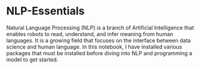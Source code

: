 # NLP-Essentials
Natural Language Processing (NLP) is a branch of Artificial Intelligence that enables robots to read, understand, and infer meaning from human languages. 
It is a growing field that focuses on the interface between data science and human language.
In this notebook, I have installed various packages that must be installed before diving into NLP and programming a model to get started.
